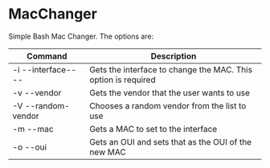 # MacChanger

Simple Bash Mac Changer.
The options are:

|Command           |Description                                                   |
|------------------|--------------------------------------------------------------|
|-i --interface----| Gets the interface to change the MAC. This option is required|
|-v --vendor       | Gets the vendor that the user wants to use                   |
|-V --random-vendor| Chooses a random vendor from the list to use                 |
|-m --mac          | Gets a MAC to set to the interface                           |
|-o --oui          | Gets an OUI and sets that as the OUI of the new MAC          |
